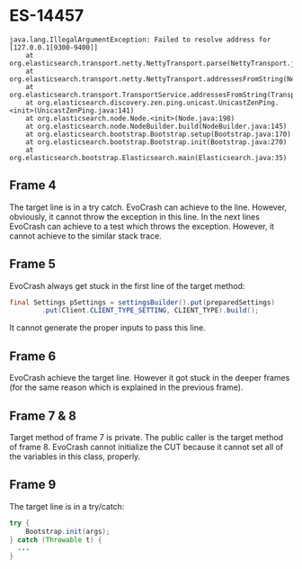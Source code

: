 # ES-14457

```
java.lang.IllegalArgumentException: Failed to resolve address for [127.0.0.1[9300-9400]]
    at org.elasticsearch.transport.netty.NettyTransport.parse(NettyTransport.java:668)
    at org.elasticsearch.transport.netty.NettyTransport.addressesFromString(NettyTransport.java:620)
    at org.elasticsearch.transport.TransportService.addressesFromString(TransportService.java:398)
    at org.elasticsearch.discovery.zen.ping.unicast.UnicastZenPing.<init>(UnicastZenPing.java:141)
    at org.elasticsearch.node.Node.<init>(Node.java:198)
    at org.elasticsearch.node.NodeBuilder.build(NodeBuilder.java:145)
    at org.elasticsearch.bootstrap.Bootstrap.setup(Bootstrap.java:170)
    at org.elasticsearch.bootstrap.Bootstrap.init(Bootstrap.java:270)
    at org.elasticsearch.bootstrap.Elasticsearch.main(Elasticsearch.java:35)
```

## Frame 4
The target line is in a try catch. EvoCrash can achieve to the line. However, obviously, it cannot throw the exception in this line.
In the next lines EvoCrash can achieve to a test which throws the exception. However, it cannot achieve to the similar stack trace.


## Frame 5
EvoCrash always get stuck in the first line of the target method:
```java
final Settings pSettings = settingsBuilder().put(preparedSettings)
        .put(Client.CLIENT_TYPE_SETTING, CLIENT_TYPE).build();
```
It cannot generate the proper inputs to pass this line.


## Frame 6
EvoCrash achieve the target line. However it got stuck in the deeper frames (for the same reason which is explained in the previous frame).

## Frame 7 & 8
Target method of frame 7 is private. The public caller is the target method of frame 8.
EvoCrash cannot initialize the CUT because it cannot set all of the variables in this class, properly.


## Frame 9
The target line is in a try/catch:
```java
try {
    Bootstrap.init(args);
} catch (Throwable t) {
  ...
}
```
